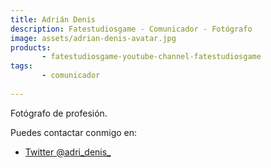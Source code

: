 ```yaml
---
title: Adrián Denis
description: Fatestudiosgame - Comunicador - Fotógrafo
image: assets/adrian-denis-avatar.jpg
products:
       - fatestudiosgame-youtube-channel-fatestudiosgame
tags:
       - comunicador
      
---
```

Fotógrafo de profesión. 

Puedes contactar conmigo en:

* [Twitter @adri_denis_](https://twitter.com/adri_denis_)


